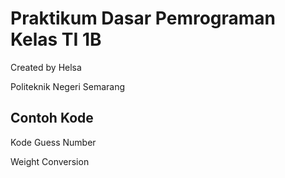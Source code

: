 # Praktikum Dasar Pemrograman Kelas TI 1B
Created by Helsa

Politeknik Negeri Semarang

## Contoh Kode
Kode Guess Number

Weight Conversion
